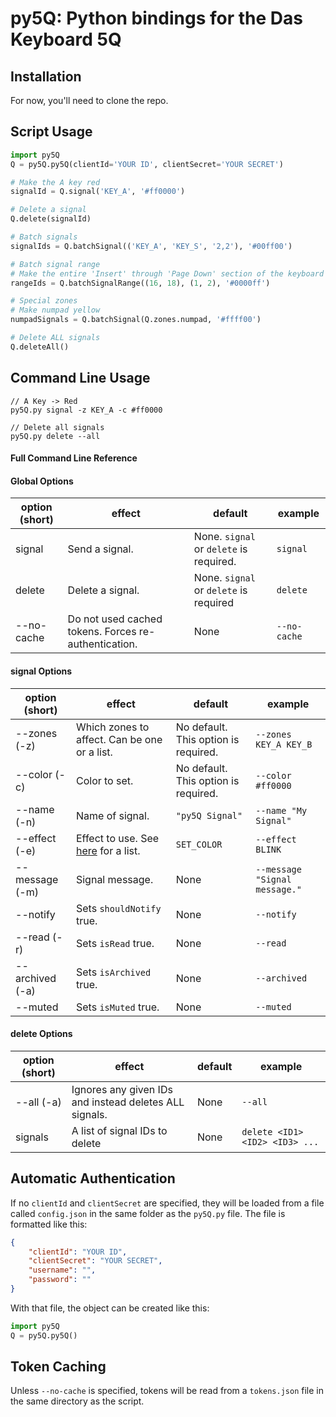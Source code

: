 # py5Q: Python bindings for the Das Keyboard 5Q
## Installation
For now, you'll need to clone the repo.

## Script Usage

```python
import py5Q
Q = py5Q.py5Q(clientId='YOUR ID', clientSecret='YOUR SECRET')

# Make the A key red
signalId = Q.signal('KEY_A', '#ff0000')

# Delete a signal
Q.delete(signalId)

# Batch signals
signalIds = Q.batchSignal(('KEY_A', 'KEY_S', '2,2'), '#00ff00')

# Batch signal range
# Make the entire 'Insert' through 'Page Down' section of the keyboard blue
rangeIds = Q.batchSignalRange((16, 18), (1, 2), '#0000ff')

# Special zones
# Make numpad yellow
numpadSignals = Q.batchSignal(Q.zones.numpad, '#ffff00')

# Delete ALL signals
Q.deleteAll()
```

## Command Line Usage

```
// A Key -> Red
py5Q.py signal -z KEY_A -c #ff0000

// Delete all signals
py5Q.py delete --all
```

#### Full Command Line Reference
#### Global Options
option (short)|effect|default|example
---|---|---|---
signal|Send a signal.|None. `signal` or `delete` is required.|`signal`
delete|Delete a signal.|None. `signal` or `delete` is required|`delete`
--no-cache|Do not used cached tokens. Forces re-authentication.|None|`--no-cache`

#### signal Options

option (short)|effect|default|example
------|------|-------|-------
--zones (-z)|Which zones to affect. Can be one or a list.|No default. This option is required.|`--zones KEY_A KEY_B`
--color (-c)|Color to set.|No default. This option is required.|`--color #ff0000`
--name (-n)|Name of signal.|`"py5Q Signal"`|`--name "My Signal"`
--effect (-e)|Effect to use. See [here](https://www.daskeyboard.io/q-api-doc/#effects) for a list.|`SET_COLOR`|`--effect BLINK`
--message (-m)|Signal message.|None|`--message "Signal message."`
--notify|Sets `shouldNotify` true.|None|`--notify`
--read (-r)|Sets `isRead` true.|None|`--read`
--archived (-a)|Sets `isArchived` true.|None|`--archived`
--muted|Sets `isMuted` true.|None|`--muted`

#### delete Options

option (short)|effect|default|example
--------------|------|-------|------
--all (-a)|Ignores any given IDs and instead deletes ALL signals.|None|`--all`
signals|A list of signal IDs to delete|None|`delete <ID1> <ID2> <ID3> ...`

## Automatic Authentication
If no `clientId` and `clientSecret` are specified, they will be loaded from a file called `config.json` in the same folder as the `py5Q.py` file. The file is formatted like this:

```json
{
    "clientId": "YOUR ID",
    "clientSecret": "YOUR SECRET",
    "username": "",
    "password": ""
}
```

With that file, the object can be created like this:

```python
import py5Q
Q = py5Q.py5Q()
```

## Token Caching
Unless `--no-cache` is specified, tokens will be read from a `tokens.json` file in the same directory as the script.